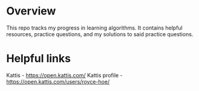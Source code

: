 # Overview
This repo tracks my progress in learning algorithms. It contains helpful resources, practice questions, and my solutions to said practice questions.

# Helpful links
Kattis - https://open.kattis.com/
Kattis profile - https://open.kattis.com/users/royce-hoe/